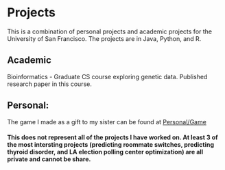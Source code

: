 ﻿# Projects

This is a combination of personal projects and academic projects for the University of San Francisco. The projects are in Java, Python, and R.

## Academic

Bioinformatics - Graduate CS course exploring genetic data. Published research paper in this course.


## Personal:

The game I made as a gift to my sister can be found at [Personal/Game](Personal/Game)

#### This does not represent all of the projects I have worked on. At least 3 of the most intersting projects (predicting roommate switches, predicting thyroid disorder, and LA election polling center optimization) are all private and cannot be share.
